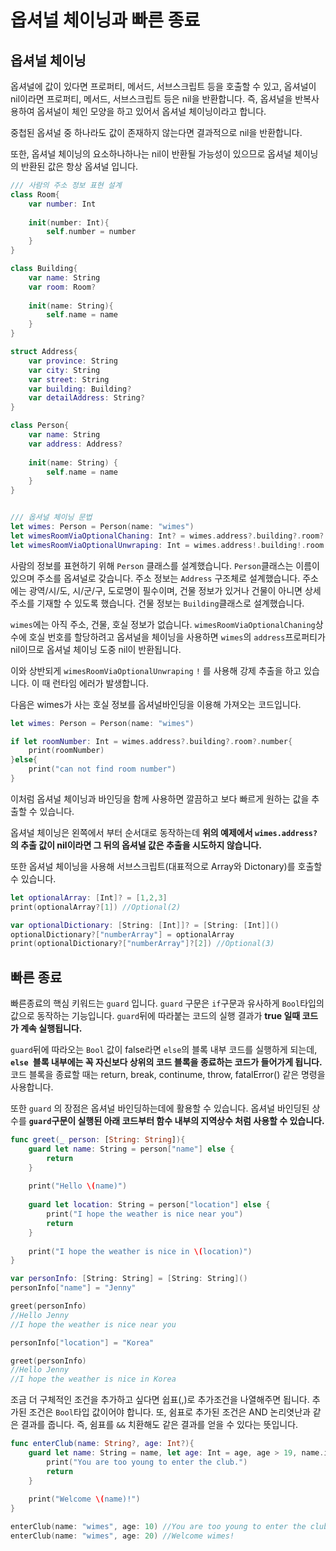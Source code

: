 # 옵셔널 체이닝과 빠른 종료

## 옵셔널 체이닝

옵셔널에 값이 있다면 프로퍼티, 메서드, 서브스크립트 등을 호출할 수 있고, 옵셔널이 nil이라면 프로퍼티, 메서드, 서브스크립트 등은 nil을 반환합니다. 즉, 옵셔널을 반복사용하여 옵셔널이 체인 모양을 하고 있어서 옵셔널 체이닝이라고 합니다.

중첩된 옵셔널 중 하나라도 값이 존재하지 않는다면 결과적으로 nil을 반환합니다.

또한, 옵셔널 체이닝의 요소하나하나는 nil이 반환될 가능성이 있으므로 옵셔널 체이닝의 반환된 값은 항상 옵셔널 입니다.

```swift
/// 사람의 주소 정보 표현 설계
class Room{
    var number: Int
    
    init(number: Int){
        self.number = number
    }
}

class Building{
    var name: String
    var room: Room?
    
    init(name: String){
        self.name = name
    }
}

struct Address{
    var province: String
    var city: String
    var street: String
    var building: Building?
    var detailAddress: String?
}

class Person{
    var name: String
    var address: Address?
    
    init(name: String) {
        self.name = name
    }
}


/// 옵셔널 체이닝 문법
let wimes: Person = Person(name: "wimes")
let wimesRoomViaOptionalChaning: Int? = wimes.address?.building?.room?.number // nil
let wimesRoomViaOptionalUnwraping: Int = wimes.address!.building!.room!.number // error

```

사람의 정보를 표현하기 위해 `Person` 클래스를 설계했습니다. `Person`클래스는 이름이 있으며 주소를 옵셔널로 갖습니다.
주소 정보는 `Address` 구조체로 설계했습니다. 주소에는 광역/시/도, 시/군/구, 도로명이 필수이며,
건물 정보가 있거나 건물이 아니면 상세주소를 기재할 수 있도록 했습니다.
건물 정보는 `Building`클래스로 설계했습니다.

`wimes`에는 아직 주소, 건물, 호실 정보가 없습니다. `wimesRoomViaOptionalChaning`상수에 호실 번호를 할당하려고 옵셔널을 체이닝을 사용하면 `wimes`의 `address`프로퍼티가 nil이므로 옵셔널 체이닝 도중 nil이 반환됩니다.

이와 상반되게 `wimesRoomViaOptionalUnwraping` `!` 를 사용해 강제 추출을 하고 있습니다. 이 때 런타임 에러가 발생합니다.



다음은 wimes가 사는 호실 정보를 옵셔널바인딩을 이용해 가져오는 코드입니다.

```swift
let wimes: Person = Person(name: "wimes")

if let roomNumber: Int = wimes.address?.building?.room?.number{
    print(roomNumber)
}else{
    print("can not find room number")
}
```

이처럼 옵셔널 체이닝과 바인딩을 함께 사용하면 깔끔하고 보다 빠르게 원하는 값을 추출할 수 있습니다.

옵셔널 체이닝은 왼쪽에서 부터 순서대로 동작하는데
**위의 예제에서 `wimes.address?` 의 추출 값이 nil이라면 그 뒤의 옵셔널 값은 추출을 시도하지 않습니다.**



또한 옵셔널 체이닝을 사용해 서브스크립트(대표적으로 Array와 Dictonary)를 호출할 수 있습니다.

```swift
let optionalArray: [Int]? = [1,2,3]
print(optionalArray?[1]) //Optional(2)

var optionalDictionary: [String: [Int]]? = [String: [Int]]()
optionalDictionary?["numberArray"] = optionalArray
print(optionalDictionary?["numberArray"]?[2]) //Optional(3)
```



## 빠른 종료

빠른종료의 핵심 키워드는 `guard` 입니다. `guard` 구문은 `if`구문과 유사하게 `Bool`타입의 값으로 동작하는 기능입니다.
`guard`뒤에 따라붙는 코드의 실행 결과가 **true 일때 코드가 계속 실행됩니다.**

`guard`뒤에 따라오는 `Bool` 값이 false라면 `else`의 블록 내부 코드를 실행하게 되는데, **`else `블록 내부에는 꼭 자신보다 상위의 코드 블록을 종료하는 코드가 들어가게 됩니다.**
코드 블록을 종료할 때는 return, break, continume, throw, fatalError() 같은 명령을 사용합니다.

또한 `guard` 의 장점은 옵셔널 바인딩하는데에 활용할 수 있습니다.
옵셔널 바인딩된 상수를 **`guard`구문이 실행된 아래 코드부터 함수 내부의 지역상수 처럼 사용할 수 있습니다.**

```swift
func greet(_ person: [String: String]){
    guard let name: String = person["name"] else {
        return
    }
    
    print("Hello \(name)")
    
    guard let location: String = person["location"] else {
        print("I hope the weather is nice near you")
        return
    }
    
    print("I hope the weather is nice in \(location)")
}

var personInfo: [String: String] = [String: String]()
personInfo["name"] = "Jenny"

greet(personInfo)
//Hello Jenny
//I hope the weather is nice near you

personInfo["location"] = "Korea"

greet(personInfo)
//Hello Jenny
//I hope the weather is nice in Korea
```



조금 더 구체적인 조건을 추가하고 싶다면 쉽표(,)로 추가조건을 나열해주면 됩니다. 추가된 조건은 `Bool`타입 값이어야 합니다.
또, 쉼표로 추가된 조건은 AND 논리엿난과 같은 결과를 줍니다. 즉, 쉼표를 `&&` 치환해도 같은 결과를 얻을 수 있다는 뜻입니다.

```swift
func enterClub(name: String?, age: Int?){
    guard let name: String = name, let age: Int = age, age > 19, name.isEmpty == false else {
        print("You are too young to enter the club.")
        return
    }
    
    print("Welcome \(name)!")
}

enterClub(name: "wimes", age: 10) //You are too young to enter the club.
enterClub(name: "wimes", age: 20) //Welcome wimes!
```

